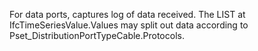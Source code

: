 ﻿For data ports, captures log of data received.  The LIST at IfcTimeSeriesValue.Values may split out data according to Pset_DistributionPortTypeCable.Protocols.

